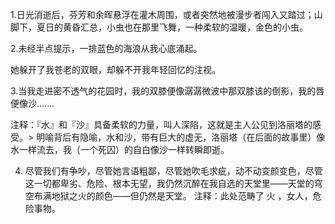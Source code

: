 1.日光消逝后，芬芳和余晖悬浮在灌木周围，或者突然地被漫步者闯入又踏过；山脚下，夏日的黄昏汇总，小虫也在那里飞舞，一种柔软的温暖，金色的小虫。



2.未经半点提示，一排蓝色的海浪从我心底涌起。


她躲开了我苍老的双眼，却躲不开我年轻回忆的注视。

3.当我走进密不透气的花园时，我的双膝便像潺潺微波中那双膝该的倒影，我的唇便像沙.......

注释：『水』和『沙』具备柔软的力量，叫人深陷，这就是主人公见到洛丽塔的感受。> 明喻背后有隐喻，水和沙，带有巨大的虚无，洛丽塔（在后面的故事里）像水一样流去，我（一个死囚）的自白像沙一样转瞬即逝。

4. 尽管我们有争吵，尽管她言语粗鄙，尽管她吹毛求疵，动不动变颜变色，尽管这一切都卑劣、危险、根本无望，我仍然沉醉在我自选的天堂里——天堂的穹空布满地狱之火的颜色——但仍然是天堂。
注释：此处范畴了 火 ，女人，危险事物。 
